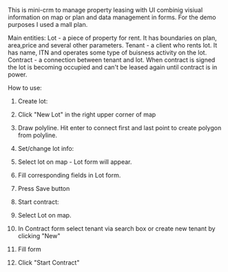 This is mini-crm to manage property leasing with UI combinig visiual information on map or plan and data management in forms.
For the demo purposes I used a mall plan.

Main entities:
Lot - a piece of property for rent. It has boundaries on plan, area,price and several other parameters.
Tenant - a client who rents lot. It has name, ITN and operates some type of buisness activity on the lot.
Contract - a connection between tenant and lot. When contract is signed the lot is becoming occupied and can't be leased again until contract is in power.

How to use:

1. Create lot:
  1. Click "New Lot" in the right upper corner of map
  2. Draw polyline. Hit enter to connect first and last point to create polygon from polyline.

2. Set/change lot info:
  1. Select lot on map - Lot form will appear.
  2. Fill corresponding fields in Lot form.
  3. Press Save button

3. Start contract:
  1. Select Lot on map.
  2. In Contract form select tenant via search box or create new tenant by clicking "New"
  3. Fill form
  4. Click "Start Contract"